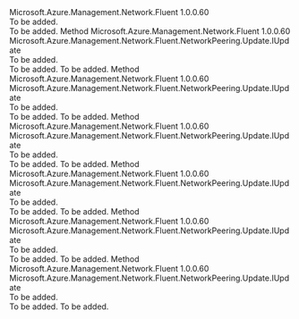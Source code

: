 <Type Name="IWithTrafficForwarding" FullName="Microsoft.Azure.Management.Network.Fluent.NetworkPeering.Update.IWithTrafficForwarding">
  <TypeSignature Language="C#" Value="public interface IWithTrafficForwarding" />
  <TypeSignature Language="ILAsm" Value=".class public interface auto ansi abstract IWithTrafficForwarding" />
  <TypeSignature Language="DocId" Value="T:Microsoft.Azure.Management.Network.Fluent.NetworkPeering.Update.IWithTrafficForwarding" />
  <TypeSignature Language="VB.NET" Value="Public Interface IWithTrafficForwarding" />
  <TypeSignature Language="F#" Value="type IWithTrafficForwarding = interface" />
  <AssemblyInfo>
    <AssemblyName>Microsoft.Azure.Management.Network.Fluent</AssemblyName>
    <AssemblyVersion>1.0.0.60</AssemblyVersion>
  </AssemblyInfo>
  <Interfaces />
  <Docs>
    <summary>To be added.</summary>
    <remarks>To be added.</remarks>
  </Docs>
  <Members>
    <Member MemberName="WithoutTrafficForwardingFromEitherNetwork">
      <MemberSignature Language="C#" Value="public Microsoft.Azure.Management.Network.Fluent.NetworkPeering.Update.IUpdate WithoutTrafficForwardingFromEitherNetwork ();" />
      <MemberSignature Language="ILAsm" Value=".method public hidebysig newslot virtual instance class Microsoft.Azure.Management.Network.Fluent.NetworkPeering.Update.IUpdate WithoutTrafficForwardingFromEitherNetwork() cil managed" />
      <MemberSignature Language="DocId" Value="M:Microsoft.Azure.Management.Network.Fluent.NetworkPeering.Update.IWithTrafficForwarding.WithoutTrafficForwardingFromEitherNetwork" />
      <MemberSignature Language="VB.NET" Value="Public Function WithoutTrafficForwardingFromEitherNetwork () As IUpdate" />
      <MemberSignature Language="F#" Value="abstract member WithoutTrafficForwardingFromEitherNetwork : unit -&gt; Microsoft.Azure.Management.Network.Fluent.NetworkPeering.Update.IUpdate" Usage="iWithTrafficForwarding.WithoutTrafficForwardingFromEitherNetwork " />
      <MemberType>Method</MemberType>
      <AssemblyInfo>
        <AssemblyName>Microsoft.Azure.Management.Network.Fluent</AssemblyName>
        <AssemblyVersion>1.0.0.60</AssemblyVersion>
      </AssemblyInfo>
      <ReturnValue>
        <ReturnType>Microsoft.Azure.Management.Network.Fluent.NetworkPeering.Update.IUpdate</ReturnType>
      </ReturnValue>
      <Parameters />
      <Docs>
        <summary>To be added.</summary>
        <returns>To be added.</returns>
        <remarks>To be added.</remarks>
      </Docs>
    </Member>
    <Member MemberName="WithoutTrafficForwardingFromRemoteNetwork">
      <MemberSignature Language="C#" Value="public Microsoft.Azure.Management.Network.Fluent.NetworkPeering.Update.IUpdate WithoutTrafficForwardingFromRemoteNetwork ();" />
      <MemberSignature Language="ILAsm" Value=".method public hidebysig newslot virtual instance class Microsoft.Azure.Management.Network.Fluent.NetworkPeering.Update.IUpdate WithoutTrafficForwardingFromRemoteNetwork() cil managed" />
      <MemberSignature Language="DocId" Value="M:Microsoft.Azure.Management.Network.Fluent.NetworkPeering.Update.IWithTrafficForwarding.WithoutTrafficForwardingFromRemoteNetwork" />
      <MemberSignature Language="VB.NET" Value="Public Function WithoutTrafficForwardingFromRemoteNetwork () As IUpdate" />
      <MemberSignature Language="F#" Value="abstract member WithoutTrafficForwardingFromRemoteNetwork : unit -&gt; Microsoft.Azure.Management.Network.Fluent.NetworkPeering.Update.IUpdate" Usage="iWithTrafficForwarding.WithoutTrafficForwardingFromRemoteNetwork " />
      <MemberType>Method</MemberType>
      <AssemblyInfo>
        <AssemblyName>Microsoft.Azure.Management.Network.Fluent</AssemblyName>
        <AssemblyVersion>1.0.0.60</AssemblyVersion>
      </AssemblyInfo>
      <ReturnValue>
        <ReturnType>Microsoft.Azure.Management.Network.Fluent.NetworkPeering.Update.IUpdate</ReturnType>
      </ReturnValue>
      <Parameters />
      <Docs>
        <summary>To be added.</summary>
        <returns>To be added.</returns>
        <remarks>To be added.</remarks>
      </Docs>
    </Member>
    <Member MemberName="WithoutTrafficForwardingToRemoteNetwork">
      <MemberSignature Language="C#" Value="public Microsoft.Azure.Management.Network.Fluent.NetworkPeering.Update.IUpdate WithoutTrafficForwardingToRemoteNetwork ();" />
      <MemberSignature Language="ILAsm" Value=".method public hidebysig newslot virtual instance class Microsoft.Azure.Management.Network.Fluent.NetworkPeering.Update.IUpdate WithoutTrafficForwardingToRemoteNetwork() cil managed" />
      <MemberSignature Language="DocId" Value="M:Microsoft.Azure.Management.Network.Fluent.NetworkPeering.Update.IWithTrafficForwarding.WithoutTrafficForwardingToRemoteNetwork" />
      <MemberSignature Language="VB.NET" Value="Public Function WithoutTrafficForwardingToRemoteNetwork () As IUpdate" />
      <MemberSignature Language="F#" Value="abstract member WithoutTrafficForwardingToRemoteNetwork : unit -&gt; Microsoft.Azure.Management.Network.Fluent.NetworkPeering.Update.IUpdate" Usage="iWithTrafficForwarding.WithoutTrafficForwardingToRemoteNetwork " />
      <MemberType>Method</MemberType>
      <AssemblyInfo>
        <AssemblyName>Microsoft.Azure.Management.Network.Fluent</AssemblyName>
        <AssemblyVersion>1.0.0.60</AssemblyVersion>
      </AssemblyInfo>
      <ReturnValue>
        <ReturnType>Microsoft.Azure.Management.Network.Fluent.NetworkPeering.Update.IUpdate</ReturnType>
      </ReturnValue>
      <Parameters />
      <Docs>
        <summary>To be added.</summary>
        <returns>To be added.</returns>
        <remarks>To be added.</remarks>
      </Docs>
    </Member>
    <Member MemberName="WithTrafficForwardingBetweenBothNetworks">
      <MemberSignature Language="C#" Value="public Microsoft.Azure.Management.Network.Fluent.NetworkPeering.Update.IUpdate WithTrafficForwardingBetweenBothNetworks ();" />
      <MemberSignature Language="ILAsm" Value=".method public hidebysig newslot virtual instance class Microsoft.Azure.Management.Network.Fluent.NetworkPeering.Update.IUpdate WithTrafficForwardingBetweenBothNetworks() cil managed" />
      <MemberSignature Language="DocId" Value="M:Microsoft.Azure.Management.Network.Fluent.NetworkPeering.Update.IWithTrafficForwarding.WithTrafficForwardingBetweenBothNetworks" />
      <MemberSignature Language="VB.NET" Value="Public Function WithTrafficForwardingBetweenBothNetworks () As IUpdate" />
      <MemberSignature Language="F#" Value="abstract member WithTrafficForwardingBetweenBothNetworks : unit -&gt; Microsoft.Azure.Management.Network.Fluent.NetworkPeering.Update.IUpdate" Usage="iWithTrafficForwarding.WithTrafficForwardingBetweenBothNetworks " />
      <MemberType>Method</MemberType>
      <AssemblyInfo>
        <AssemblyName>Microsoft.Azure.Management.Network.Fluent</AssemblyName>
        <AssemblyVersion>1.0.0.60</AssemblyVersion>
      </AssemblyInfo>
      <ReturnValue>
        <ReturnType>Microsoft.Azure.Management.Network.Fluent.NetworkPeering.Update.IUpdate</ReturnType>
      </ReturnValue>
      <Parameters />
      <Docs>
        <summary>To be added.</summary>
        <returns>To be added.</returns>
        <remarks>To be added.</remarks>
      </Docs>
    </Member>
    <Member MemberName="WithTrafficForwardingFromRemoteNetwork">
      <MemberSignature Language="C#" Value="public Microsoft.Azure.Management.Network.Fluent.NetworkPeering.Update.IUpdate WithTrafficForwardingFromRemoteNetwork ();" />
      <MemberSignature Language="ILAsm" Value=".method public hidebysig newslot virtual instance class Microsoft.Azure.Management.Network.Fluent.NetworkPeering.Update.IUpdate WithTrafficForwardingFromRemoteNetwork() cil managed" />
      <MemberSignature Language="DocId" Value="M:Microsoft.Azure.Management.Network.Fluent.NetworkPeering.Update.IWithTrafficForwarding.WithTrafficForwardingFromRemoteNetwork" />
      <MemberSignature Language="VB.NET" Value="Public Function WithTrafficForwardingFromRemoteNetwork () As IUpdate" />
      <MemberSignature Language="F#" Value="abstract member WithTrafficForwardingFromRemoteNetwork : unit -&gt; Microsoft.Azure.Management.Network.Fluent.NetworkPeering.Update.IUpdate" Usage="iWithTrafficForwarding.WithTrafficForwardingFromRemoteNetwork " />
      <MemberType>Method</MemberType>
      <AssemblyInfo>
        <AssemblyName>Microsoft.Azure.Management.Network.Fluent</AssemblyName>
        <AssemblyVersion>1.0.0.60</AssemblyVersion>
      </AssemblyInfo>
      <ReturnValue>
        <ReturnType>Microsoft.Azure.Management.Network.Fluent.NetworkPeering.Update.IUpdate</ReturnType>
      </ReturnValue>
      <Parameters />
      <Docs>
        <summary>To be added.</summary>
        <returns>To be added.</returns>
        <remarks>To be added.</remarks>
      </Docs>
    </Member>
    <Member MemberName="WithTrafficForwardingToRemoteNetwork">
      <MemberSignature Language="C#" Value="public Microsoft.Azure.Management.Network.Fluent.NetworkPeering.Update.IUpdate WithTrafficForwardingToRemoteNetwork ();" />
      <MemberSignature Language="ILAsm" Value=".method public hidebysig newslot virtual instance class Microsoft.Azure.Management.Network.Fluent.NetworkPeering.Update.IUpdate WithTrafficForwardingToRemoteNetwork() cil managed" />
      <MemberSignature Language="DocId" Value="M:Microsoft.Azure.Management.Network.Fluent.NetworkPeering.Update.IWithTrafficForwarding.WithTrafficForwardingToRemoteNetwork" />
      <MemberSignature Language="VB.NET" Value="Public Function WithTrafficForwardingToRemoteNetwork () As IUpdate" />
      <MemberSignature Language="F#" Value="abstract member WithTrafficForwardingToRemoteNetwork : unit -&gt; Microsoft.Azure.Management.Network.Fluent.NetworkPeering.Update.IUpdate" Usage="iWithTrafficForwarding.WithTrafficForwardingToRemoteNetwork " />
      <MemberType>Method</MemberType>
      <AssemblyInfo>
        <AssemblyName>Microsoft.Azure.Management.Network.Fluent</AssemblyName>
        <AssemblyVersion>1.0.0.60</AssemblyVersion>
      </AssemblyInfo>
      <ReturnValue>
        <ReturnType>Microsoft.Azure.Management.Network.Fluent.NetworkPeering.Update.IUpdate</ReturnType>
      </ReturnValue>
      <Parameters />
      <Docs>
        <summary>To be added.</summary>
        <returns>To be added.</returns>
        <remarks>To be added.</remarks>
      </Docs>
    </Member>
  </Members>
</Type>